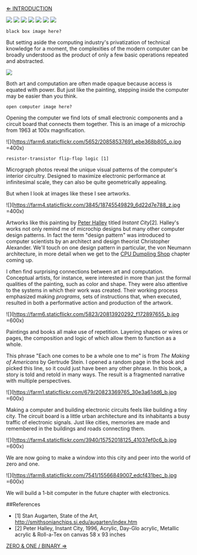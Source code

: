 [⇐ INTRODUCTION](https://github.com/tchoi8/handmadecomputer/blob/master/Entry/readme.md)

![](https://c2.staticflickr.com/6/5697/22228829805_1ef410a9de_b.jpg)
![](https://dl.dropboxusercontent.com/u/53638/tablet.jpg)
![](https://c1.staticflickr.com/1/761/22041074988_75fa31b7f0_b.jpg)
![](https://c1.staticflickr.com/1/567/22042008679_df0a1c965f_b.jpg)
![](https://dl.dropboxusercontent.com/u/53638/laptop.jpg)
![](https://dl.dropboxusercontent.com/u/53638/most_of_us.jpg)
![](https://dl.dropboxusercontent.com/u/53638/miniaturization_has_led.jpg)

```black box image here?```

But setting aside the computing industry's privatization of technical knowledge for a moment, the complexities of the modern computer can be broadly understood as the product of only a few basic operations repeated and abstracted.

![](https://dl.dropboxusercontent.com/u/53638/minimial.jpg)

Both art and computation are often made opaque because access is equated with power. But just like the painting, stepping inside the computer may be easier than you think.

```open computer image here?```

Opening the computer we find lots of small electronic components and a circuit board that connects them together. This is an image of a microchip from 1963 at 100x magnification.

![](https://farm6.staticflickr.com/5652/20858537691_ebe368b805_o.jpg =400x)

```resistor-transistor flip-flop logic [1]```

Micrograph photos reveal the unique visual patterns of the computer's interior circuitry. Designed to maximize electronic performance at infinitesimal scale, they can also be quite geometrically appealing.

But when I look at images like these I see artworks.

![](https://farm4.staticflickr.com/3845/18745549829_6d22d7e788_z.jpg =400x)

Artworks like this painting by [Peter Halley](http://www.peterhalley.com/) titled *Instant City*[2]. Halley's works not only remind me of microchip designs but many other computer design patterns. In fact the term "design pattern" was introduced to computer scientists by an architect and design theorist Christopher Alexander. We'll touch on one design pattern in particular, the von Neumann architecture, in more detail when we get to the [CPU Dumpling Shop](https://github.com/tchoi8/handmadecomputer/tree/master/Dumpling) chapter coming up.

I often find surprising connections between art and computation. Conceptual artists, for instance, were interested in more than just the formal qualities of the painting, such as color and shape. They were also attentive to the systems in which their work was created. Their working process emphasized making *programs*, sets of instructions that, when executed, resulted in both a performative action and production of the artwork.
 
![](https://farm6.staticflickr.com/5823/20813920292_f172897655_b.jpg =600x)

Paintings and books all make use of repetition. Layering shapes or wires or pages, the composition and logic of which allow them to function as a whole.
 
This phrase "Each one comes to be a whole one to me" is from *The Making of Americans* by Gertrude Stein. I opened a random page in the book and picked this line, so it could just have been any other phrase. In this book, a story is told and retold in many ways. The result is a fragmented narrative with multiple perspectives. 

![](https://farm1.staticflickr.com/679/20823369765_30e3a61dd6_b.jpg =600x)



Making a computer and building electronic circuits feels like building a tiny city. The circuit board is a little urban architecture and its inhabitants a busy traffic of electronic signals. Just like cities, memories are made and remembered in the buildings and roads connecting them.

![](https://farm4.staticflickr.com/3940/15752018125_41037ef0c6_b.jpg =600x)
 
We are now going to make a window into this city and peer into the world of zero and one.

![](https://farm8.staticflickr.com/7541/15566849007_edcf431bec_b.jpg =600x)
  
 
We will build a 1-bit computer in the future chapter with electronics. 
 
 


##References 
- [1] Stan Augarten, State of the Art, http://smithsonianchips.si.edu/augarten/index.htm 
- [2] Peter Halley, Instant City, 1996, Acrylic, Day-Glo acrylic, Metallic acrylic &
Roll-a-Tex on canvas 58 x 93 inches  

[ZERO & ONE / BINARY ⇒](https://github.com/tchoi8/handmadecomputer/blob/master/Binary/readme.md)
